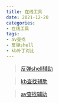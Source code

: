 ```yaml
---
title: 在线工具
date: 2021-12-20
categories: 
- 在线工具
tags: 
- av查找
- 反弹shell
- kb补丁对比
---
```



> [反弹shell辅助](https://djiangliu.github.io/revshells/)

> [kb查找辅助](https://djiangliu.github.io/kbinfo/index.html)

> [av查找辅助](https://djiangliu.github.io/avinfo/index.html)